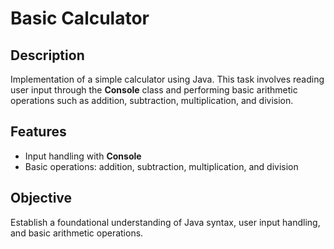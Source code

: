 # Basic Calculator

## Description

Implementation of a simple calculator using Java. This task involves reading user input through the **Console** class and performing basic arithmetic operations such as addition, subtraction, multiplication, and division.

## Features

- Input handling with **Console**
- Basic operations: addition, subtraction, multiplication, and division

## Objective

Establish a foundational understanding of Java syntax, user input handling, and basic arithmetic operations.